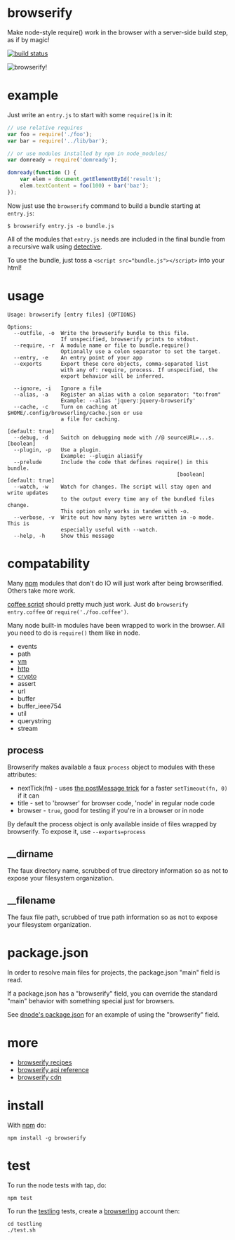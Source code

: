 browserify
==========

Make node-style require() work in the browser with a server-side build step,
as if by magic!

[![build status](https://secure.travis-ci.org/substack/node-browserify.png)](http://travis-ci.org/substack/node-browserify)

![browserify!](http://substack.net/images/browserify/browserify.png)

example
=======

Just write an `entry.js` to start with some `require()`s in it:

````javascript
// use relative requires
var foo = require('./foo');
var bar = require('../lib/bar');

// or use modules installed by npm in node_modules/
var domready = require('domready');

domready(function () {
    var elem = document.getElementById('result');
    elem.textContent = foo(100) + bar('baz');
});
````

Now just use the `browserify` command to build a bundle starting at `entry.js`:

```
$ browserify entry.js -o bundle.js
```

All of the modules that `entry.js` needs are included in the final bundle from a
recursive walk using [detective](https://github.com/substack/node-detective).

To use the bundle, just toss a `<script src="bundle.js"></script>` into your
html!

usage
=====

````
Usage: browserify [entry files] {OPTIONS}

Options:
  --outfile, -o  Write the browserify bundle to this file.
                 If unspecified, browserify prints to stdout.                   
  --require, -r  A module name or file to bundle.require()
                 Optionally use a colon separator to set the target.            
  --entry, -e    An entry point of your app                                     
  --exports      Export these core objects, comma-separated list
                 with any of: require, process. If unspecified, the
                 export behavior will be inferred.
                                                                                
  --ignore, -i   Ignore a file                                                  
  --alias, -a    Register an alias with a colon separator: "to:from"
                 Example: --alias 'jquery:jquery-browserify'                    
  --cache, -c    Turn on caching at $HOME/.config/browserling/cache.json or use
                 a file for caching.
                                                                 [default: true]
  --debug, -d    Switch on debugging mode with //@ sourceURL=...s.     [boolean]
  --plugin, -p   Use a plugin.
                 Example: --plugin aliasify                                     
  --prelude      Include the code that defines require() in this bundle.
                                                      [boolean]  [default: true]
  --watch, -w    Watch for changes. The script will stay open and write updates
                 to the output every time any of the bundled files change.
                 This option only works in tandem with -o.                      
  --verbose, -v  Write out how many bytes were written in -o mode. This is
                 especially useful with --watch.                                
  --help, -h     Show this message                                              

````

compatability
=============

Many [npm](http://npmjs.org) modules that don't do IO will just work after being
browserified. Others take more work.

[coffee script](http://coffeescript.org/) should pretty much just work.
Just do `browserify entry.coffee` or `require('./foo.coffee')`.

Many node built-in modules have been wrapped to work in the browser.
All you need to do is `require()` them like in node.

* events
* path
* [vm](https://github.com/substack/vm-browserify)
* [http](https://github.com/substack/http-browserify)
* [crypto](https://github.com/dominictarr/crypto-browserify)
* assert
* url
* buffer
* buffer_ieee754
* util
* querystring
* stream

process
-------

Browserify makes available a faux `process` object to modules with these
attributes:

* nextTick(fn) - uses [the postMessage trick](http://dbaron.org/log/20100309-faster-timeouts)
    for a faster `setTimeout(fn, 0)` if it can
* title - set to 'browser' for browser code, 'node' in regular node code
* browser - `true`, good for testing if you're in a browser or in node

By default the process object is only available inside of files wrapped by
browserify. To expose it, use `--exports=process`

__dirname
---------

The faux directory name, scrubbed of true directory information so as not to
expose your filesystem organization.

__filename
----------

The faux file path, scrubbed of true path information so as not to expose your
filesystem organization.

package.json
============

In order to resolve main files for projects, the package.json "main" field is
read.

If a package.json has a "browserify" field, you can override the standard "main"
behavior with something special just for browsers.

See [dnode's
package.json](https://github.com/substack/dnode/blob/9e24b97cf2ce931fbf6d7beb3731086b46bca887/package.json#L40)
for an example of using the "browserify" field.

more
====

* [browserify recipes](https://github.com/substack/node-browserify/blob/master/doc/recipes.markdown#recipes)
* [browserify api reference](https://github.com/substack/node-browserify/blob/master/doc/methods.markdown#methods)
* [browserify cdn](http://browserify.nodejitsu.com/)

install
=======

With [npm](http://npmjs.org) do:

```
npm install -g browserify
```

test
====

To run the node tests with tap, do:

```
npm test
```

To run the [testling](http://testling.com) tests,
create a [browserling](http://browserling.com) account then:

```
cd testling
./test.sh
```
